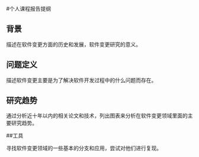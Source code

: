 #个人课程报告提纲

## 背景

描述在软件变更方面的历史和发展，软件变更研究的意义。

## 问题定义

描述软件变更主要是为了解决软件开发过程中的什么问题而存在。

## 研究趋势

通过分析近十年以内的相关论文和技术，列出图表来分析在软件变更领域里面的主要研究趋势。

##工具

寻找软件变更领域的一些基本的分支和应用，尝试对他们进行复现。